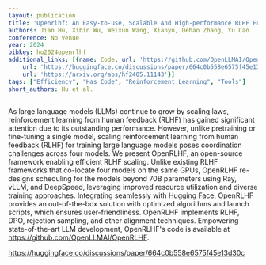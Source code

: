 ```yaml
---
layout: publication
title: 'Openrlhf: An Easy-to-use, Scalable And High-performance RLHF Framework'
authors: Jian Hu, Xibin Wu, Weixun Wang, Xianyu, Dehao Zhang, Yu Cao
conference: No Venue
year: 2024
bibkey: hu2024openrlhf
additional_links: [{name: Code, url: 'https://github.com/OpenLLMAI/OpenRLHF'}, {name: Code,
    url: 'https://huggingface.co/discussions/paper/664c0b558e6575f45e13d30c'}, {name: Paper,
    url: 'https://arxiv.org/abs/hf2405.11143'}]
tags: ["Efficiency", "Has Code", "Reinforcement Learning", "Tools"]
short_authors: Hu et al.
---
```

As large language models (LLMs) continue to grow by scaling laws, reinforcement learning from human feedback (RLHF) has gained significant attention due to its outstanding performance. However, unlike pretraining or fine-tuning a single model, scaling reinforcement learning from human feedback (RLHF) for training large language models poses coordination challenges across four models. We present OpenRLHF, an open-source framework enabling efficient RLHF scaling. Unlike existing RLHF frameworks that co-locate four models on the same GPUs, OpenRLHF re-designs scheduling for the models beyond 70B parameters using Ray, vLLM, and DeepSpeed, leveraging improved resource utilization and diverse training approaches. Integrating seamlessly with Hugging Face, OpenRLHF provides an out-of-the-box solution with optimized algorithms and launch scripts, which ensures user-friendliness. OpenRLHF implements RLHF, DPO, rejection sampling, and other alignment techniques. Empowering state-of-the-art LLM development, OpenRLHF's code is available at https://github.com/OpenLLMAI/OpenRLHF.

https://huggingface.co/discussions/paper/664c0b558e6575f45e13d30c